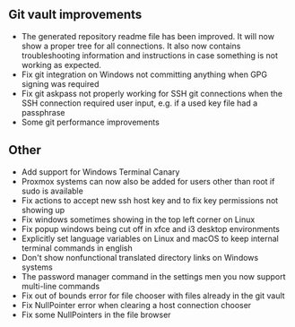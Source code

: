 ## Git vault improvements

- The generated repository readme file has been improved. It will now show a proper tree for all connections. It also now contains troubleshooting information and instructions in case something is not working as expected.
- Fix git integration on Windows not committing anything when GPG signing was required
- Fix git askpass not properly working for SSH git connections when the SSH connection required user input, e.g. if a used key file had a passphrase
- Some git performance improvements

## Other

- Add support for Windows Terminal Canary
- Proxmox systems can now also be added for users other than root if sudo is available
- Fix actions to accept new ssh host key and to fix key permissions not showing up
- Fix windows sometimes showing in the top left corner on Linux
- Fix popup windows being cut off in xfce and i3 desktop environments
- Explicitly set language variables on Linux and macOS to keep internal terminal commands in english
- Don't show nonfunctional translated directory links on Windows systems
- The password manager command in the settings men you now support multi-line commands
- Fix out of bounds error for file chooser with files already in the git vault
- Fix NullPointer error when clearing a host connection chooser
- Fix some NullPointers in the file browser
